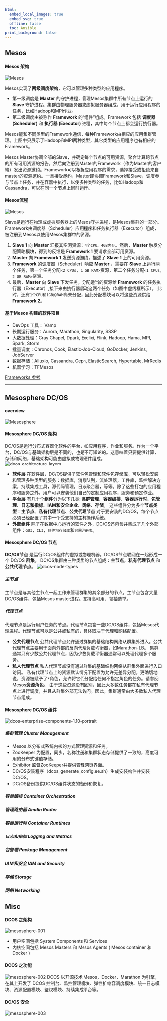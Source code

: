 ```yaml
---
html:
  embed_local_images: true
  embed_svg: true
  offline: false
  toc: Ansible
print_background: false
---
```


## Mesos

#### Mesos 架构
![Mesos](./img/mesosphere/mesos.png)

Mesos实现了**两级调度架构**，它可以管理多种类型的应用程序。
* 第一级调度是 **Master** 的守护进程，管理Mesos集群中所有节点上运行的 **Slave** 守护进程。集群由物理服务器或虚拟服务器组成，用于运行应用程序的任务，比如Hadoop和MPI作业。
* 第二级调度由被称作 **Framework** 的“组件”组成。Framework 包括 **调度器 (Scheduler)** 和 **执行器 (Executor)** 进程，其中每个节点上都会运行执行器。

Mesos能和不同类型的Framework通信，每种Framework由相应的应用集群管理。上图中只展示了Hadoop和MPI两种类型，其它类型的应用程序也有相应的Framework。

Mesos Master协调全部的Slave，并确定每个节点的可用资源，聚合计算跨节点的所有可用资源的报告，然后向注册到Master的Framework（作为Master的客户端）发出资源邀约。Framework可以根据应用程序的需求，选择接受或拒绝来自master的资源邀约。一旦接受邀约，Master即协调Framework和Slave，调度参与节点上任务，并在容器中执行，以使多种类型的任务，比如Hadoop和Cassandra，可以在同一个节点上同时运行。

#### Mesos流程
![Mesos](./img/mesosphere/mesos001.png)

Slave是运行在物理或虚拟服务器上的Mesos守护进程，是Mesos集群的一部分。Framework由调度器（Scheduler）应用程序和任务执行器（Executor）组成，被注册到Mesos以使用Mesos集群中的资源。
1. **Slave 1** 向 **Master** 汇报其空闲资源：`4个CPU、4GB内存`。然后，**Master** 触发分配策略模块，得到的反馈是 **Framework 1** 要请求全部可用资源。
2. **Master** 向 **Framework 1** 发送资源邀约，描述了 **Slave 1** 上的可用资源。
3. **Framework** 的调度器（Scheduler）响应 **Master** ，需要在 **Slave** 上运行两个任务，第一个任务分配`<2 CPUs, 1 GB RAM>`资源，第二个任务分配`<1 CPUs, 2 GB RAM>`资源。
4. 最后，**Master** 向 **Slave** 下发任务，分配适当的资源给 **Framework** 的任务执行器（Executor）,接下来由执行器启动这两个任务（如图中虚线框所示）。 此时，还有`1个CPU和1GB的RAM`尚未分配，因此分配模块可以将这些资源供给 **Framework 2**。


#### 基于Mesos 构建的软件项目
* DevOps 工具： Vamp
* 长期运行服务：Aurora, Marathon, Singularity, SSSP
* 大数据处理：Cray Chapel, Dpark, Exelixi, Flink, Hadoop, Hama, MPI, Spark, Storm
* 批量调度：Chronos, Cook, Elastic-Job-Cloud, GoDocker, Jenkins, JobServer
* 数据存储：Alluxio, Cassandra, Ceph, ElasticSearch, Hypertable, MrRedis
* 机器学习：TFMesos

[Frameworks 参考](http://mesos.apache.org/documentation/latest/frameworks/)



----
## Mesosphere DC/OS

#### overview
![Mesosphere](./img/mesosphere/mesosphere.png)

#### Mesosphere DC/OS 架构
DC/OS是运行分布式容器化软件的平台，如应用程序，作业和服务。作为一个平台，DC/OS与基础架构层是不同的，也是不可知论的。这意味着只要提供计算，存储和网络，基础架构可能由虚拟或物理硬件组成。
![dcos-architecture-layers](./img/mesosphere/dcos-architecture-layers.png)

* **软件层**
  在软件层，DC/OS提供了软件包管理和软件包存储库，可以轻松安装和管理多种类型的服务：数据库，消息队列，流处理器，工件库，监控解决方案，持续集成工具，源代码管理，日志聚合器，等等。除了这些打包的应用程序和服务之外，用户可以安装他们自己的定制应用程序，服务和预定作业。
* **平台层**
  有几十个**组件**分为以下几类: **集群管理**、**容器编排**、**容器运行时**、**包管理**、**日志和指标**、**IAM和安全企业**、**网络**、**存储**。
  这些组件分为多个**节点类型**：**主节点**、**私有代理节点**、**公共代理节点**
  对于要安装的DC/OS，每个节点必须已经配置了其中一个受支持的主机操作系统。
* **外部组件**
  除了在数据中心运行的软件之外，DC/OS还包含并集成了几个外部组件：`GUI`，`CLI`，`软件包存储库`和`容器注册表`。

#### Mesosphere DC/OS 节点 
**DC/OS节点** 是运行DC/OS组件的虚拟或物理机器。DC/OS节点联网在一起形成一个 DC/OS **群集**。
DC/OS集群由三种类型的节点组成：**主节点**，**私有代理节点** 和 **公共代理节点**。
![dcos-node-types](./img/mesosphere/dcos-node-types.png)

##### 主节点
主节点是与其他主节点一起工作来管理群集的其余部分的节点。主节点包含大量DC/OS组件，包括Mesos master进程。支持高可用、领袖选举。

##### 代理节点
代理节点是运行用户任务的节点。代理节点包含一些DC/OS组件，包括Mesos代理进程。代理节点可以是公共或私有的，具体取决于代理和网络配置。
* **公共代理节点**
  公共代理节点允许通过群集的基础结构网络从群集外进入。公共代理节点主要用于面向外部的反向代理负载均衡器，如Marathon-LB。
  集群通常只有少数公共代理节点，因为少数负载平衡器通常可以处理代理多个服务。
* **私人代理节点**
  私人代理节点没有通过群集的基础结构网络从群集外面进行入口访问。
  私有代理节点上的资源默认情况下配置为允许无差异分配。更确切地说，资源被赋予了`*`角色，允许将它们分配给任何不指定角色的任务。请参阅 Mesos**资源角色**。
  由于这些资源没有区别，因此大多数任务都在私有代理节点上进行调度，并且从群集外部无法访问。因此，集群通常由大多数私人代理节点组成。
  
#### Mesosphere DC/OS 组件

![dcos-enterprise-components-1.10-portrait](./img/mesosphere/dcos-enterprise-components-1.10-portrait.png)

##### 集群管理 Cluster Management
* Mesos 以分布式系统内核的方式管理资源和任务。
* ZooKeeper 为配置，同步，名称注册和集群状态存储提供了一致的，高度可用的分布式键值存储。
* Exhibitor 监督ZooKeeper并提供管理网页界面。
* DC/OS安装程序（dcos_generate_config.ee.sh）生成安装构件并安装DC/OS。
* DC/OS备份提供DC/OS组件状态的备份和恢复。

##### 容器编排 Container Orchestration
##### 管理路由器 Amdin Router
##### 容器运行时 Container Runtimes
##### 日志和指标 Logging and Metrics
##### 包管理 Package Management
##### IAM和安全 IAM and Security
##### 存储 Storage
##### 网络 Networking


## Misc

#### DCOS 之架构
![mesosphere-001](./img/mesosphere/mesosphere-001.png)

* 用户空间包括 System Components 和 Services
* 内核空间包括 Mesos Masters 和 Mesos Agents ( Mesos container 和 Docker )

#### DCOS 之功能
![mesosphere-002](./img/mesosphere/mesosphere-002.png)
DCOS 以开源技术 Mesos，Docker，Marathon 为引擎，在其上开发了 DCOS 控制台、监控管理模块、弹性扩缩容调度模块、统一日志模块、资源配置模块、鉴权模块、持续集成平台等。

#### DC/OS 安全
![mesosphere-003](./img/mesosphere/mesosphere-003.png)

